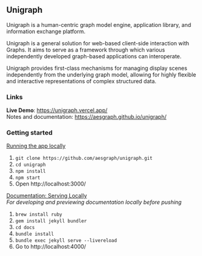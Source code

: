 ## Unigraph

Unigraph is a human-centric graph model engine, application library, and information exchange platform.

Unigraph is a general solution for web-based client-side interaction with Graphs. It aims to serve as a framework through which various independently developed graph-based applications can interoperate.

Unigraph provides first-class mechanisms for managing display scenes independently from the underlying graph
model, allowing for highly flexible and interactive representations of complex structured data.

### Links
**Live Demo**: https://unigraph.vercel.app/ <br>
Notes and documentation: https://aesgraph.github.io/unigraph/

### Getting started

<ins>Running the app locally</ins><br>
1. `git clone https://github.com/aesgraph/unigraph.git`
2. `cd unigraph`
3. `npm install`<br>
4. `npm start`<br>
5. Open http://localhost:3000/

<ins>Documentation: Serving Locally</ins><br>
_For developing and previewing documentation locally before pushing_<br>
1. `brew install ruby`
2. `gem install jekyll bundler`
3. `cd docs`
4. `bundle install`
5. `bundle exec jekyll serve --livereload`
6. Go to http://localhost:4000/
